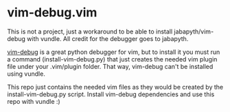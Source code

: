 vim-debug.vim
=============

This is not a project, just a workaround to be able to install jabapyth/vim-debug with vundle. All credit for the debugger goes to jabapyth.

[vim-debug](https://github.com/jabapyth/vim-debug) is a great python debugger for vim, but to install it you must run a command (install-vim-debug.py) that just creates the needed vim plugin file under your .vim/plugin folder. That way, vim-debug can't be installed using vundle.

This repo just contains the needed vim files as they would be created by the install-vim-debug.py script. Install vim-debug dependencies and use this repo with vundle :)
